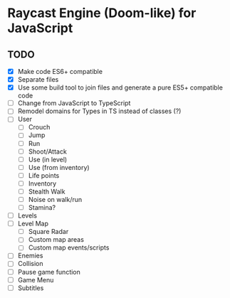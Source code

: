 # Raycast Engine (Doom-like) for JavaScript

## TODO
- [x] Make code ES6+ compatible
- [x] Separate files 
- [x] Use some build tool to join files and generate a pure ES5+ compatible code 
- [ ] Change from JavaScript to TypeScript
- [ ] Remodel domains for Types in TS instead of classes (?)
- [ ] User
  - [ ] Crouch
  - [ ] Jump
  - [ ] Run
  - [ ] Shoot/Attack
  - [ ] Use (in level)
  - [ ] Use (from inventory)
  - [ ] Life points
  - [ ] Inventory
  - [ ] Stealth Walk
  - [ ] Noise on walk/run
  - [ ] Stamina?
- [ ] Levels
- [ ] Level Map
  - [ ] Square Radar
  - [ ] Custom map areas
  - [ ] Custom map events/scripts
- [ ] Enemies
- [ ] Collision
- [ ] Pause game function
- [ ] Game Menu
- [ ] Subtitles
